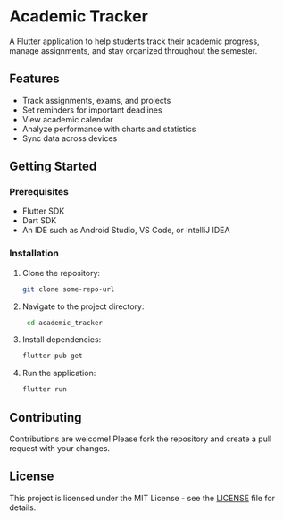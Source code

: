 # Academic Tracker

A Flutter application to help students track their academic progress, manage assignments, and stay organized throughout the semester.
## Features
- Track assignments, exams, and projects
- Set reminders for important deadlines
- View academic calendar
- Analyze performance with charts and statistics
- Sync data across devices

## Getting Started
### Prerequisites
- Flutter SDK
- Dart SDK
- An IDE such as Android Studio, VS Code, or IntelliJ IDEA
### Installation
1. Clone the repository:
   ```bash
   git clone some-repo-url
   ```
2. Navigate to the project directory:
   ```bash
    cd academic_tracker
    ```
3. Install dependencies:

    ```bash
    flutter pub get
    ```
4. Run the application:

    ```bash
    flutter run
    ```
## Contributing
Contributions are welcome! Please fork the repository and create a pull request with your changes.
## License
This project is licensed under the MIT License - see the [LICENSE](LICENSE) file for details.
